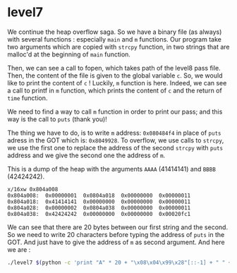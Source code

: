 # level7

We continue the heap overflow saga. 
So we have a binary file (as always) with several functions : especially `main` and `m` functions.
Our program take two arguments which are copied with `strcpy` function, in two strings that are malloc'd at the beginning of `main` function. 

Then, we can see a call to fopen, which takes path of the level8 pass file. Then, the content of the file is given to the global variable `c`. 
So, we would like to print the content of `c` ! Luckily, `m` function is here. Indeed, we can see a call to printf in `m` function, which prints the content of `c` and the return of `time` function.  

We need to find a way to call `m` function in order to print our pass; and this way is the call to `puts` (thank you)!

The thing we have to do, is to write `m` address: `0x080484f4` in place of `puts` adress in the GOT which is: `0x8049928`. 
To overflow, we use calls to `strcpy`, we use the first one to replace the address of the second `strcpy` with `puts` address and we give the second one the address of `m`. 

This is a dump of the heap with the arguments `AAAA` (41414141) and `BBBB` (42424242).
```
x/16xw 0x804a008
0x804a008:	0x00000001	0x0804a018	0x00000000	0x00000011
0x804a018:	0x41414141	0x00000000	0x00000000	0x00000011
0x804a028:	0x00000002	0x0804a038	0x00000000	0x00000011
0x804a038:	0x42424242	0x00000000	0x00000000	0x00020fc1
```

We can see that there are 20 bytes between our first string and the second. So we need to write 20 characters before typing the address of `puts` in the GOT. And just have to give the address of `m` as second argument. 
And here we are :
```bash 
./level7 $(python -c 'print "A" * 20 + "\x08\x04\x99\x28"[::-1] + " " + "\x08\x04\x84\xf4"[::-1]')
```
